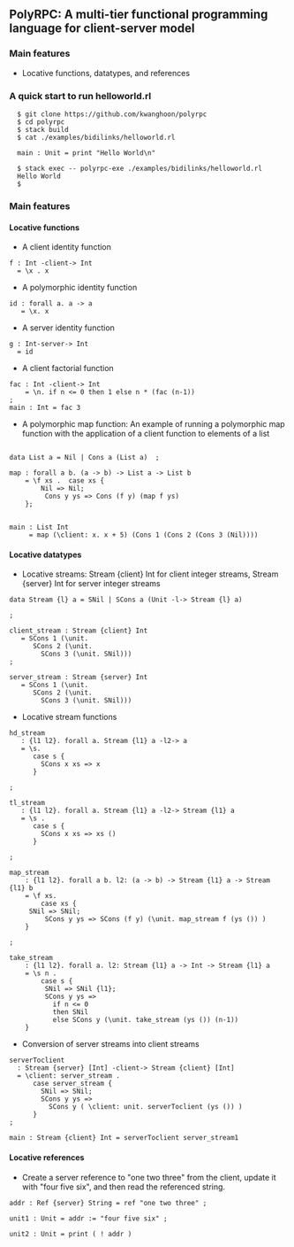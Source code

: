 ## PolyRPC: A multi-tier functional programming language for client-server model

### Main features
 - Locative functions, datatypes, and references


### A quick start to run helloworld.rl

~~~~
  $ git clone https://github.com/kwanghoon/polyrpc
  $ cd polyrpc
  $ stack build
  $ cat ./examples/bidilinks/helloworld.rl
  
  main : Unit = print "Hello World\n"

  $ stack exec -- polyrpc-exe ./examples/bidilinks/helloworld.rl
  Hello World
  $
~~~~

### Main features

#### Locative functions

- A client identity function 
~~~~
f : Int -client-> Int
  = \x . x
~~~~

- A polymorphic identity function 
~~~~
id : forall a. a -> a
   = \x. x
~~~~

- A server identity function 
~~~~
g : Int-server-> Int
  = id 
~~~~


- A client factorial function
~~~~
fac : Int -client-> Int
    = \n. if n <= 0 then 1 else n * (fac (n-1))
;
main : Int = fac 3
~~~~

- A polymorphic map function: An example of running a polymorphic map function 
with the application of a client function to elements of a list
~~~~

data List a = Nil | Cons a (List a)  ;

map : forall a b. (a -> b) -> List a -> List b
    = \f xs .  case xs {
        Nil => Nil;
         Cons y ys => Cons (f y) (map f ys)
	};
	
	
main : List Int
     = map (\client: x. x + 5) (Cons 1 (Cons 2 (Cons 3 (Nil))))
~~~~

#### Locative datatypes

- Locative streams: Stream {client} Int for client integer streams, Stream {server} Int for server integer streams

~~~~
data Stream {l} a = SNil | SCons a (Unit -l-> Stream {l} a) 

;

client_stream : Stream {client} Int
   = SCons 1 (\unit.
      SCons 2 (\unit.
        SCons 3 (\unit. SNil)))
;

server_stream : Stream {server} Int
   = SCons 1 (\unit.
      SCons 2 (\unit.
        SCons 3 (\unit. SNil)))
~~~~

- Locative stream functions

~~~~
hd_stream
   : {l1 l2}. forall a. Stream {l1} a -l2-> a
   = \s.
      case s {
        SCons x xs => x
      }

;

tl_stream
   : {l1 l2}. forall a. Stream {l1} a -l2-> Stream {l1} a
   = \s .
      case s {
        SCons x xs => xs ()
      }
      
;

map_stream
    : {l1 l2}. forall a b. l2: (a -> b) -> Stream {l1} a -> Stream {l1} b
    = \f xs.
        case xs {
	 SNil => SNil;
         SCons y ys => SCons (f y) (\unit. map_stream f (ys ()) )
	}

;

take_stream
    : {l1 l2}. forall a. l2: Stream {l1} a -> Int -> Stream {l1} a
    = \s n .
        case s {
         SNil => SNil {l1};
         SCons y ys =>
           if n <= 0
           then SNil
           else SCons y (\unit. take_stream (ys ()) (n-1))
	}
~~~~

- Conversion of server streams into client streams

~~~~
serverToclient
  : Stream {server} [Int] -client-> Stream {client} [Int]
  = \client: server_stream .
      case server_stream {
        SNil => SNil;
        SCons y ys =>
          SCons y ( \client: unit. serverToclient (ys ()) )
      }
;

main : Stream {client} Int = serverToclient server_stream1
~~~~

#### Locative references

- Create a server reference to "one two three" from the client, update it with "four five six", and then read the referenced string. 
~~~~
addr : Ref {server} String = ref "one two three" ;

unit1 : Unit = addr := "four five six" ;

unit2 : Unit = print ( ! addr )
~~~~


